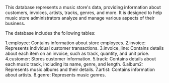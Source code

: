 

This database represents a music store's data, providing information about customers, invoices, artists, tracks, genres, and more. 
It is designed to help music store administrators analyze and manage various aspects of their business.


The database includes the following tables:

1.employee: Contains information about store employees.
2.invoice: Represents individual customer transactions.
3.invoice_line: Contains details about each item on an invoice, such as track, quantity, and unit price.
4.customer: Stores customer information.
5.track: Contains details about each music track, including its name, genre, and length.
6.album2: Represents music albums and their details.
7.artist: Contains information about artists.
8.genre: Represents music genres.
